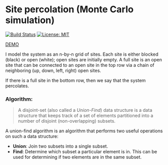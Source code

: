 # Site percolation (Monte Carlo simulation)

[![Build Status](https://travis-ci.org/lotrien/percolation.svg?branch=master)](https://travis-ci.org/lotrien/percolation)
[![License: MIT](https://img.shields.io/badge/License-MIT-yellow.svg)](https://opensource.org/licenses/MIT)

[DEMO](https://percolation.yetanother.one/)

I model the system as an n-by-n grid of sites. Each site is either blocked (black) or open (white);
open sites are initially empty. A full site is an open site that can be connected to an open site
in the top row via a chain of neighboring (up, down, left, right) open sites.

If there is a full site in the bottom row, then we say that the system percolates.

### Algorithm:

> A disjoint-set (also called a _Union-Find_) data structure is a data structure that keeps track of a set
> of elements partitioned into a number of disjoint (non-overlapping) subsets.

A union-find algorithm is an algorithm that performs two useful operations on such a data structure:
 - **Union**: Join two subsets into a single subset.
 - **Find**: Determine which subset a particular element is in. This can be used for determining if
two elements are in the same subset.
